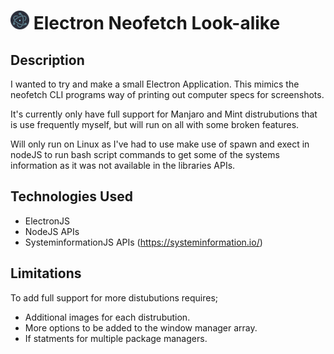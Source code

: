 # <img src="/electron_logo.svg" width="30px"> Electron Neofetch Look-alike


## Description

I wanted to try and make a small Electron Application. This mimics the neofetch CLI programs way of printing out computer specs for screenshots.

It's currently only have full support for Manjaro and Mint distrubutions that is use frequently myself, but will run on all with some broken features.

Will only run on Linux as I've had to use make use of spawn and exect in nodeJS to run bash script commands to get some of the systems information as it was not available in the libraries APIs.

## Technologies Used

- ElectronJS
- NodeJS APIs
- SysteminformationJS APIs (https://systeminformation.io/)

## Limitations

To add full support for more distubutions requires;

- Additional images for each distrubution.
- More options to be added to the window manager array.
- If statments for multiple package managers.
